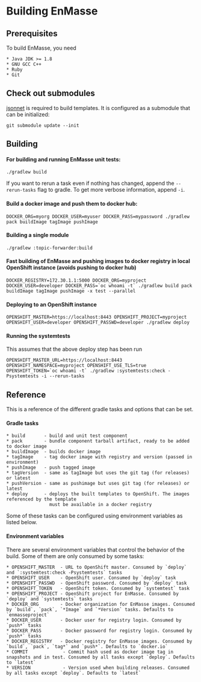 # Building EnMasse

## Prerequisites

To build EnMasse, you need

    * Java JDK >= 1.8
    * GNU GCC C++
    * Ruby
    * Git

## Check out submodules

[jsonnet](http://jsonnet.org) is required to build templates. It is configured as a submodule that
can be initialized:
    
    git submodule update --init

## Building

#### For building and running EnMasse unit tests:

    ./gradlew build

If you want to rerun a task even if nothing has changed, append the `--rerun-tasks` flag to gradle.
To get more verbose information, append `-i`.

#### Build a docker image and push them to docker hub:

    DOCKER_ORG=myorg DOCKER_USER=myuser DOCKER_PASS=mypassword ./gradlew pack buildImage tagImage pushImage

#### Building a single module

    ./gradlew :topic-forwarder:build

#### Fast building of EnMasse and pushing images to docker registry in local OpenShift instance (avoids pushing to docker hub)

    DOCKER_REGISTRY=172.30.1.1:5000 DOCKER_ORG=myproject DOCKER_USER=developer DOCKER_PASS=`oc whoami -t` ./gradlew build pack buildImage tagImage pushImage -x test --parallel

#### Deploying to an OpenShift instance

    OPENSHIFT_MASTER=https://localhost:8443 OPENSHIFT_PROJECT=myproject OPENSHIFT_USER=developer OPENSHIFT_PASSWD=developer ./gradlew deploy

#### Running the systemtests

This assumes that the above deploy step has been run

    OPENSHIFT_MASTER_URL=https://localhost:8443 OPENSHIFT_NAMESPACE=myproject OPENSHIFT_USE_TLS=true OPENSHIFT_TOKEN=`oc whoami -t` ./gradlew :systemtests:check -Psystemtests -i --rerun-tasks

## Reference

This is a reference of the different gradle tasks and options that can be set.

#### Gradle tasks

    * build       - build and unit test component
    * pack        - bundle component tarball artifact, ready to be added to docker image
    * buildImage  - builds docker image
    * tagImage    - tag docker image with registry and version (passed in environment)
    * pushImage   - push tagged image
    * tagVersion  - same as tagImage but uses the git tag (for releases) or latest
    * pushVersion - same as pushimage but uses git tag (for releases) or latest
    * deploy      - deploys the built templates to OpenShift. The images referenced by the template
                    must be available in a docker registry

Some of these tasks can be configured using environment variables as listed below.

#### Environment variables

There are several environment variables that control the behavior of the build. Some of them are
only consumed by some tasks:

    * OPENSHIFT_MASTER  - URL to OpenShift master. Consumed by `deploy` and `:systemtest:check -Psystemtests` tasks
    * OPENSHIFT_USER    - OpenShift user. Consumed by `deploy` task
    * OPENSHIFT_PASSWD  - OpenShift password. Consumed by `deploy` task
    * OPENSHIFT_TOKEN   - OpenShift token. Consumed by `systemtest` task
    * OPENSHIFT_PROJECT - OpenShift project for EnMasse. Consumed by `deploy` and `systemtests` tasks
    * DOCKER_ORG        - Docker organization for EnMasse images. Consumed by `build`, `pack`, `*Image` and `*Version` tasks. Defaults to `enmasseproject`
    * DOCKER_USER       - Docker user for registry login. Consumed by `push*` tasks
    * DOCKER_PASS       - Docker password for registry login. Consumed by `push*` tasks
    * DOCKER_REGISTRY   - Docker registry for EnMasse images. Consumed by `build`, `pack`, `tag*` and `push*`. Defaults to `docker.io`
    * COMMIT             - Commit hash used as docker image tag in snapshots and in test. Consumed by all tasks except `deploy`. Defaults to `latest`
    * VERSION            - Version used when building releases. Consumed by all tasks except `deploy`. Defaults to `latest`
